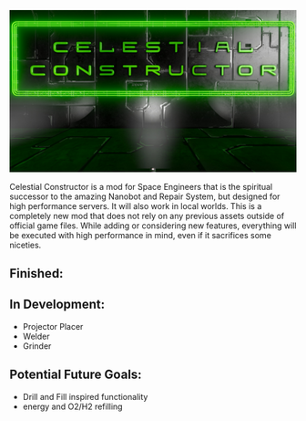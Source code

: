 ![Celestial Constructor](thumb.jpg)

Celestial Constructor is a mod for Space Engineers that is the spiritual successor to the amazing Nanobot and Repair System, but designed for high performance servers. It will also work in local worlds. This is a completely new mod that does not rely on any previous assets outside of official game files. While adding or considering new features, everything will be executed with high performance in mind, even if it sacrifices some niceties.

## Finished:

## In Development:
+ Projector Placer
+ Welder
+ Grinder

## Potential Future Goals:
+ Drill and Fill inspired functionality
+ energy and O2/H2 refilling
